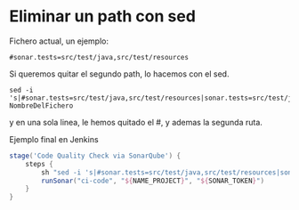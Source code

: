 # Eliminar un path con sed

Fichero actual, un ejemplo:

```shell
#sonar.tests=src/test/java,src/test/resources
```

Si queremos quitar el segundo path, lo hacemos con el sed.

```shell
sed -i 's|#sonar.tests=src/test/java,src/test/resources|sonar.tests=src/test/java|g' NombreDelFichero
```

y en una sola linea, le hemos quitado el #, y ademas la segunda ruta.

Ejemplo final en Jenkins

```groovy
stage('Code Quality Check via SonarQube') {
    steps {
        sh "sed -i 's|#sonar.tests=src/test/java,src/test/resources|sonar.tests=src/test/java|g' sonar-project.properties"
        runSonar("ci-code", "${NAME_PROJECT}", "${SONAR_TOKEN}")
    }
}
```
